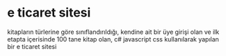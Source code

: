 # e ticaret sitesi
kitapların türlerine göre sınıflandırıldığı, kendine ait bir üye girişi olan ve ilk etapta içerisinde 100 tane kitap olan, c# javascript css kullanılarak yapılan bir e ticaret sitesi
